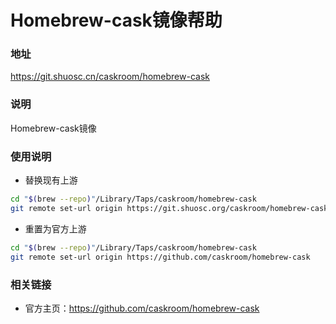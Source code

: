 # Homebrew-cask镜像帮助

###  地址

https://git.shuosc.cn/caskroom/homebrew-cask

### 说明 

Homebrew-cask镜像

### 使用说明

* 替换现有上游 

```bash
cd "$(brew --repo)"/Library/Taps/caskroom/homebrew-cask
git remote set-url origin https://git.shuosc.org/caskroom/homebrew-cask.git
```

* 重置为官方上游 

```bash
cd "$(brew --repo)"/Library/Taps/caskroom/homebrew-cask
git remote set-url origin https://github.com/caskroom/homebrew-cask
```

### 相关链接

- 官方主页：https://github.com/caskroom/homebrew-cask